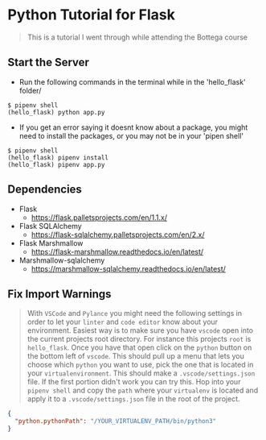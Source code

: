 # Python Tutorial for Flask

> This is a tutorial I went through while attending the Bottega course

## Start the Server
- Run the following commands in the terminal while in the 'hello_flask' folder/
```
$ pipenv shell
(hello_flask) python app.py
```

- If you get an error saying it doesnt know about a package, you might need to install the packages, or 
you may not be in your 'pipen shell'
```
$ pipenv shell
(hello_flask) pipenv install
(hello_flask) pipenv app.py
```

## Dependencies

- Flask
  - https://flask.palletsprojects.com/en/1.1.x/
- Flask SQLAlchemy
  - https://flask-sqlalchemy.palletsprojects.com/en/2.x/
- Flask Marshmallow
  - https://flask-marshmallow.readthedocs.io/en/latest/
- Marshmallow-sqlalchemy
  - https://marshmallow-sqlalchemy.readthedocs.io/en/latest/


## Fix Import Warnings
> With `VSCode` and `Pylance` you might need the following settings in order to let your `linter` and `code editor` know about your environment.
> Easiest way is to make sure you have `vscode` open into the current projects root directory.  For instance this projects `root` is `hello_flask`.  Once you have that open click on the `python` button on the bottom left of `vscode`.  This should pull up a menu that lets you choose which `python` you want to use, pick the one that is located in your `virtualenvironment`.  This should make a `.vscode/settings.json` file.
>If the first portion didn't work you can try this.  Hop into your `pipenv shell` and copy the `path` where your `virtualenv` is located and apply it to a `.vscode/settings.json` file in the root of the project.
```json
{
  "python.pythonPath": "/YOUR_VIRTUALENV_PATH/bin/python3"
}
```
